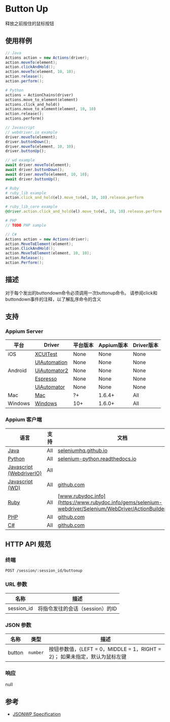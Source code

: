 
# Button Up

释放之前按住的鼠标按钮

## 使用样例

```java
// Java
Actions action = new Actions(driver);
action.moveTo(element);
action.clickAndHold();
action.moveTo(element, 10, 10);
action.release();
action.perform();

```

```python
# Python
actions = ActionChains(driver)
actions.move_to_element(element)
actions.click_and_hold()
actions.move_to_element(element, 10, 10)
action.release();
actions.perform()

```

```javascript
// Javascript
// webdriver.io example
driver.moveTo(element);
driver.buttonDown();
driver.moveTo(element, 10, 10);
driver.buttonUp();

// wd example
await driver.moveTo(element);
await driver.buttonDown();
await driver.moveTo(element, 10, 10);
await driver.buttonUp();

```

```ruby
# Ruby
# ruby_lib example
action.click_and_hold(el).move_to(el, 10, 10).release.perform

# ruby_lib_core example
@driver.action.click_and_hold(el).move_to(el, 10, 10).release.perform

```

```php
# PHP
// TODO PHP sample

```

```csharp
// C#
Actions action = new Actions(driver);
action.MoveToElement(element);
action.ClickAndHold();
action.MoveToElement(element, 10, 10);
action.Release();
action.Perform();

```


## 描述

对于每个发出的buttondown命令必须调用一次buttonup命令。 请参阅click和 buttondown事件的注释，以了解乱序命令的含义



## 支持


### Appium Server

|平台|Driver|平台版本|Appium版本|Driver版本|
|--------|----------------|------|--------------|--------------|
| iOS | [XCUITest](/docs/en/drivers/ios-xcuitest.md) | None | None | None |
|  | [UIAutomation](/docs/en/drivers/ios-uiautomation.md) | None | None | None |
| Android | [UiAutomator2](/docs/en/drivers/android-uiautomator2.md) | None | None | None |
|  | [Espresso](/docs/en/drivers/android-espresso.md) | None | None | None |
|  | [UiAutomator](/docs/en/drivers/android-uiautomator.md) | None | None | None |
| Mac | [Mac](/docs/en/drivers/mac.md) | ?+ | 1.6.4+ | All |
| Windows | [Windows](/docs/en/drivers/windows.md) | 10+ | 1.6.0+ | All |



### Appium 客户端

|语言|支持|文档|
|--------|-------|-------------|
|[Java](https://github.com/appium/java-client/releases/latest)| All | [seleniumhq.github.io](https://seleniumhq.github.io/selenium/docs/api/java/org/openqa/selenium/interactions/Actions.html#clickAndHold--) |
|[Python](https://github.com/appium/python-client/releases/latest)| All | [selenium-python.readthedocs.io](http://selenium-python.readthedocs.io/api.html#selenium.webdriver.common.action_chains.ActionChains.release) |
|[Javascript (WebdriverIO)](http://webdriver.io/index.html)| All |  |
|[Javascript (WD)](https://github.com/admc/wd/releases/latest)| All | [github.com](https://github.com/admc/wd/blob/master/lib/commands.js#L1645) |
|[Ruby](https://github.com/appium/ruby_lib/releases/latest)| All | [www.rubydoc.info](https://www.rubydoc.info/gems/selenium-webdriver/Selenium/WebDriver/ActionBuilder:release) |
|[PHP](https://github.com/appium/php-client/releases/latest)| All | [github.com](https://github.com/appium/php-client/) |
|[C#](https://github.com/appium/appium-dotnet-driver/releases/latest)| All | [github.com](https://github.com/SeleniumHQ/selenium/blob/master/dotnet/src/webdriver/Interactions/Actions.cs) |


## HTTP API 规范


### 终端

`POST /session/:session_id/buttonup`


### URL 参数

|名称|描述|
|----|-----------|
|session_id|将指令发往的会话（session）的ID|


### JSON 参数

|名称|类型|描述|
|----|----|-----------|
| button | `number` | 按钮参数值，{LEFT = 0，MIDDLE = 1，RIGHT = 2}； 如果未指定，默认为鼠标左键 |


### 响应

null


## 参考

* [JSONWP Specification](https://github.com/SeleniumHQ/selenium/wiki/JsonWireProtocol#sessionsessionidbuttonup)
